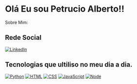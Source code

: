 # Olá Eu sou Petrucio Alberto!!

Sobre Mim:






## Rede Social

[![LinkedIn](https://img.shields.io/badge/LinkedIn-0077B5?style=for-the-badge&logo=linkedin&logoColor=white)](https://www.linkedin.com/feed/)



## Tecnologias que ultiliso no meu dia a dia.

[![Python](https://img.shields.io/badge/Python-14354C?style=for-the-badge&logo=python&logoColor=white)]()  [![HTML]( https://img.shields.io/badge/HTML5-E34F26?style=for-the-badge&logo=html5&logoColor=white)]()  [![CSS](https://img.shields.io/badge/CSS3-1572B6?style=for-the-badge&logo=css3&logoColor=white)]()   [![JavaScript](https://img.shields.io/badge/JavaScript-F7DF1E?style=for-the-badge&logo=javascript&logoColor=black)]() [![Node](https://img.shields.io/badge/Node.js-43853D?style=for-the-badge&logo=node.js&logoColor=white)]()


